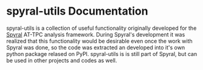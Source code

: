 # spyral-utils Documentation

spyral-utils is a collection of useful functionality originally developed for the [Spyral](https://github.com/turinath/Spyral/) AT-TPC analysis framework. During Spyral's development it was realized that this functionality would be desirable even once the work with Spyral was done, so the code was extracted an developed into it's own python package relased on PyPI. spyral-utils is is still part of Spyral, but can be used in other projects and codes as well.
